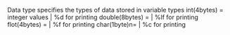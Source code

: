 Data type specifies the types of data stored in variable
types
int(4bytes) = integer values | %d for printing
double(8bytes) = | %lf for printing
flot(4bytes) = | %f for printing
char(1byte)n= | %c for printing
